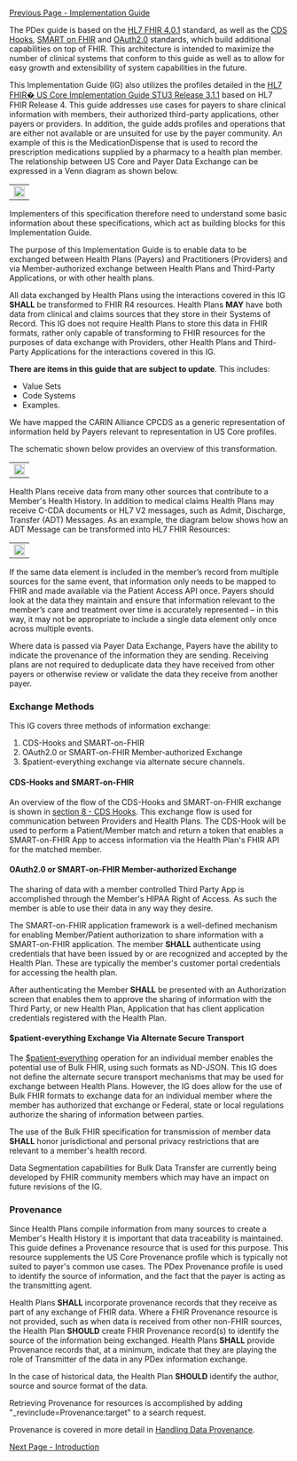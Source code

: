 [Previous Page - Implementation Guide](ImplementationGuide-hl7.fhir.us.davinci-pdex.html)

The PDex guide is based on the [HL7 FHIR 4.0.1](http://hl7.org/fhir/R4/) standard, as well as the [CDS Hooks](https://cds-hooks.org/),  [SMART on FHIR](http://docs.smarthealthit.org/) and [OAuth2.0](https://oauth.net/2/) standards, which build additional capabilities on top of FHIR. This architecture is intended to maximize the number of clinical systems that conform to this guide as well as to allow for easy growth and extensibility of system capabilities in the future.

This Implementation Guide (IG) also utilizes the profiles detailed in the [HL7 FHIR� US Core Implementation Guide STU3 Release 3.1.1](http://hl7.org/fhir/us/core/STU3.1.1) based on HL7 FHIR Release 4. This guide addresses use cases for payers to share clinical information with members, their authorized third-party applications, other payers or providers. In addition, the guide adds profiles and operations that are either not available or are unsuited for use by the payer community. An example of this is the MedicationDispense that is used to record the prescription medications supplied by a pharmacy to a health plan member. The relationship between US Core and Payer Data Exchange can be expressed in a Venn diagram as shown below.

<table><tr><td><img width="100%" height="auto" src="PDexAndUSCoreRelationship-v5.png" /></td></tr></table>
  
Implementers of this specification therefore need to understand some basic information about these specifications, which act as building blocks for this Implementation Guide.

The purpose of this Implementation Guide is to enable data to be exchanged between Health Plans (Payers) and Practitioners (Providers) and via Member-authorized exchange between Health Plans and Third-Party Applications, or with other health plans. 

All data exchanged by Health Plans using the interactions covered in this IG **SHALL** be transformed to FHIR R4 resources.  Health Plans **MAY** have both data from clinical and claims sources that they store in their Systems of Record. This IG does not require Health Plans to store this data in FHIR formats, rather only capable of transforming to FHIR resources for the purposes of data exchange with Providers, other Health Plans and Third-Party Applications for the interactions covered in this IG.

**There are items in this guide that are subject to update**. This includes:
- Value Sets
- Code Systems
- Examples.

We have mapped the CARIN Alliance CPCDS as a generic representation of information held by Payers relevant to representation in US Core profiles.

The schematic shown below provides an overview of this transformation.

<table><tr><td><img width="100%" height="auto" src="Payer-Admin-Financial-Clinical-Data-interchange.png" /></td></tr></table>

Health Plans receive data from many other sources that contribute to a Member's Health History. In addition to medical claims Health Plans may receive C-CDA documents or HL7 V2 messages, such as Admit, Discharge, Transfer (ADT) Messages. As an example, the diagram below shows how an ADT Message can be transformed into HL7 FHIR Resources:

<table><tr><td><img width="100%" height="auto" src="MappingFromV2toFHIR.png" /></td></tr></table>

If the same data element is included in the member’s record from multiple sources for the same event, that information only needs to be mapped to FHIR and made available via the Patient Access API once. Payers should look at the data they maintain and ensure that information relevant to the member’s care and treatment over time is accurately represented – in this way, it may not be appropriate to include a single data element only once across multiple events.

Where data is passed via Payer Data Exchange, Payers have the ability to indicate the provenance of the information they are sending. Receiving plans are not required to deduplicate data they have received from other payers or otherwise review or validate the data they receive from another payer.
 
### Exchange Methods

This IG covers three methods of information exchange:
1. CDS-Hooks and SMART-on-FHIR
2. OAuth2.0 or SMART-on-FHIR Member-authorized Exchange
3. $patient-everything exchange via alternate secure channels.

#### CDS-Hooks and SMART-on-FHIR

An overview of the flow of the CDS-Hooks and SMART-on-FHIR exchange is shown in [section 8 - CDS Hooks](http://build.fhir.org/ig/HL7/davinci-epdx/cds-hooks.html#pdex-hooks). This exchange flow is used for communication between Providers and Health Plans. The CDS-Hook will be used to perform a Patient/Member match and return a token that enables a SMART-on-FHIR App to access information via the Health Plan's FHIR API for the matched member.


#### OAuth2.0 or SMART-on-FHIR Member-authorized Exchange

The sharing of data with a member controlled Third Party App is accomplished through the Member's HIPAA Right of Access. As such the member is able to use their data in any way they desire. 

The SMART-on-FHIR application framework is a well-defined mechanism for enabling Member/Patient authorization to share information with a SMART-on-FHIR application. The member **SHALL** authenticate using credentials that have been issued by or are recognized and accepted by the Health Plan. These are typically the member's customer portal credentials for accessing the health plan.

After authenticating the Member **SHALL** be presented with an Authorization screen that enables them to approve the sharing of information with the Third Party, or new Health Plan, Application that has client application credentials registered with the Health Plan.


#### $patient-everything Exchange Via Alternate Secure Transport

The [$patient-everything](https://www.hl7.org/fhir/operation-patient-everything.html) operation for an individual member enables the potential use of Bulk FHIR, using such formats as ND-JSON. This IG does not define the alternate secure transport mechanisms that may be used for exchange between Health Plans. However, the IG does allow for the use of Bulk FHIR formats to exchange data for an individual member where the member has authorized that exchange or Federal, state or local regulations authorize the sharing of information between parties. 

The use of the Bulk FHIR specification for transmission of member data **SHALL** honor jurisdictional and personal privacy restrictions that are relevant to a member's health record.

Data Segmentation capabilities for Bulk Data Transfer are currently being developed by FHIR community members which may have an impact on future revisions of the IG.

### Provenance

Since Health Plans compile information from many sources to create a Member's Health History it is important that data traceability is maintained. This guide defines a Provenance resource that is used for this purpose. This resource supplements the US Core Provenance profile which is typically not suited to payer's common use cases. The PDex Provenance profile is used to identify the source of information, and the fact that the payer is acting as the transmitting agent.

Health Plans **SHALL** incorporate provenance records that they receive as part of any exchange of FHIR data. Where a FHIR Provenance resource is not provided, such as when data is received from other non-FHIR sources, the Health Plan **SHOULD** create FHIR Provenance record(s) to identify the source of the information being exchanged. Health Plans **SHALL** provide Provenance records that, at a minimum, indicate that they are playing the role of Transmitter of the data in any PDex information exchange.

In the case of historical data, the Health Plan **SHOULD** identify the author, source and source format of the data.

Retrieving Provenance for resources is accomplished by adding "_revinclude=Provenance:target" to a search request.

Provenance is covered in more detail in [Handling Data Provenance](handlingdataprovenance.html).


[Next Page - Introduction](introduction.html)
